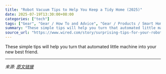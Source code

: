 ```yaml
---
title: "Robot Vacuum Tips to Help You Keep a Tidy Home (2025)"
date: 2025-07-19T13:30:00+08:00
categories: ["tech"]
tags: ["Gear", "Gear / How To and Advice", "Gear / Products / Smart Home", "Shopping", "robot vacuum", "smart home", "how-to", "cleaning", "home", "household", "Clean Ride"]
summary: "These simple tips will help you turn that automated little machine into your new best friend."
source_url: "https://www.wired.com/story/surprising-tips-for-your-robot-vacuum/"
---
```


These simple tips will help you turn that automated little machine into your new best friend.

---

*来源: [原文链接](https://www.wired.com/story/surprising-tips-for-your-robot-vacuum/)*
